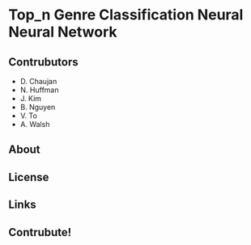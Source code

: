 
# Top_n Genre Classification Neural Neural Network 
## Contrubutors
- D. Chaujan
- N. Huffman
- J. Kim
- B. Nguyen
- V. To
- A. Walsh

## About


## License

## Links


## Contrubute!
